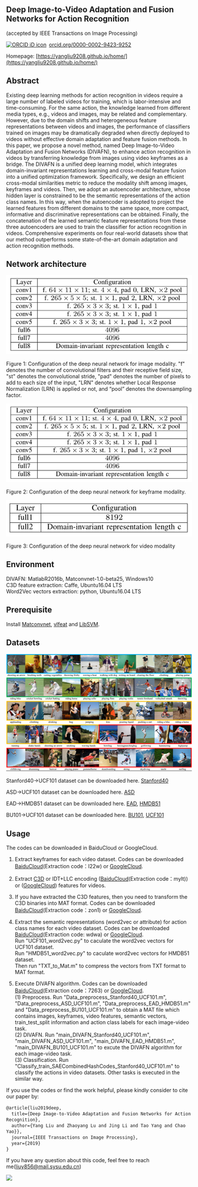 ## Deep Image-to-Video Adaptation and Fusion Networks for Action Recognition  
(accepted by IEEE Transactions on Image Processing)  

<a href="https://orcid.org/0000-0002-9423-9252" target="orcid.widget" rel="noopener noreferrer" style="vertical-align:top;"><img src="https://orcid.org/sites/default/files/images/orcid_16x16.png" style="width:1em;margin-right:.5em;" alt="ORCID iD icon">orcid.org/0000-0002-9423-9252</a>

Homepage: [https://yangliu9208.github.io/home/](https://yangliu9208.github.io/home/)

## Abstract
Existing deep learning methods for action recognition in videos require a large number of labeled videos for training, which is labor-intensive and time-consuming. For the same action, the knowledge learned from different media types, e.g., videos and images, may be related and complementary. However, due to the domain shifts and heterogeneous feature representations between videos and images, the performance of classifiers trained on images may be dramatically degraded when directly deployed to videos without effective domain adaptation and feature fusion methods. In this paper, we propose a novel method, named Deep Image-to-Video Adaptation and Fusion Networks (DIVAFN), to enhance action recognition in videos by transferring knowledge from images using video keyframes as a bridge. The DIVAFN is a unified deep learning model, which integrates domain-invariant representations learning and cross-modal feature fusion into a unified optimization framework. Specifically, we design an efficient cross-modal similarities metric to reduce the modality shift among images, keyframes and videos. Then, we adopt an autoencoder architecture, whose hidden layer is constrained to be the semantic representations of the action class names. In this way, when the autoencoder is adopted to project the learned features from different domains to the same space, more compact, informative and discriminative representations can be obtained. Finally, the concatenation of the learned semantic feature representations from these three autoencoders are used to train the classifier for action recognition in videos. Comprehensive experiments on four real-world datasets show that our method outperforms some state-of-the-art domain adaptation and action recognition methods.

## Network architecture
![Image](Network_image.png)

Figure 1: Configuration of the deep neural network for image modality. "f" denotes the number of convolutional filters and
their receptive field size, "st" denotes the convolutional stride, "pad" denotes the number of pixels to add to each size of the
input, "LRN" denotes whether Local Response Normalization (LRN) is applied or not, and “pool” denotes the downsampling factor.

![Image](Network_image.png)

Figure 2: Configuration of the deep neural network for keyframe modality. 


![Image](Network_video.png)

Figure 3: Configuration of the deep neural network for video modality

## Environment

DIVAFN: MatlabR2016b, Matconvnet-1.0-beta25, Windows10   
C3D feature extraction: Caffe, Ubuntu16.04 LTS   
Word2Vec vectors extraction: python, Ubuntu16.04 LTS   

## Prerequisite
Install [Matconvnet](http://www.vlfeat.org/matconvnet/), [vlfeat](http://www.vlfeat.org/) and [LibSVM](https://www.csie.ntu.edu.tw/~cjlin/libsvm/).   

## Datasets

![Image](Datasets.png)

Stanford40->UCF101 dataset can be downloaded here. [Stanford40](https://drive.google.com/open?id=1f8XJ-GSIrB1fJFZJzgECYA6w9-OJWiJr)

ASD->UCF101 dataset can be downloaded here. [ASD](https://drive.google.com/open?id=1xor9cfZ-ny-OfBbTnKRR_6oQyebKkD-g)

EAD->HMDB51 dataset can be downloaded here. [EAD](https://drive.google.com/open?id=11GghjBp1jgFKDwvudZGLzPbSuCP4DJfs), [HMDB51](http://serre-lab.clps.brown.edu/resource/hmdb-a-large-human-motion-database/)

BU101->UCF101 dataset can be downloaded here.   [BU101](http://cs-people.bu.edu/sbargal/BU-action/), [UCF101](http://crcv.ucf.edu/data/UCF101.php)


## Usage
The codes can be downloaded in BaiduCloud or GoogleCloud.  

1. Extract keyframes for each video dataset. Codes can be downloaded [BaiduCloud](https://pan.baidu.com/s/1pPpZZgzMxDoUIYSxyehIOA)(Extraction code：l22w) or [GoogleCloud](https://drive.google.com/open?id=1STpJ3uxoHmIQ1Jf0B9yaGHzMifYiaAwJ).

2. Extract [C3D](https://github.com/facebookarchive/C3D) or IDT+LLC encoding ([BaiduCloud](https://pan.baidu.com/s/1-PBqW1NNvySK4AWNO8vUxw)(Extraction code：mylt)) or ([GoogleCloud](https://drive.google.com/open?id=1YJaQS0InuiysLfXqOZtQVY6hQgQRLIpx)) features for videos.   

3. If you have extracted the C3D features, then you need to transform the C3D binaries into MAT format. Codes can be downloaded [BaiduCloud](https://pan.baidu.com/s/13pD58obHA_YyCpzyuMNbMQ)(Extraction code：zon1) or [GoogleCloud](https://drive.google.com/open?id=1I7orbMn6KVZGWbErttxnbhw1bvkPh1Af).  

4. Extract the semantic representations (word2vec or attribute) for action class names for each video dataset. Codes can be  downloaded [BaiduCloud](https://pan.baidu.com/s/10gOHn0Z7RAqHZLzJhbK_pg)(Extraction code: wdwa) or [GoogleCloud](https://drive.google.com/open?id=1gxaxkwayhABWs3v6hF_87nFOXkRg_mSw).   
  Run "UCF101_word2vec.py" to caculate the word2vec vectors for UCF101 dataset.   
  Run "HMDB51_word2vec.py" to caculate word2vec vectors for HMDB51 dataset.   
  Then run "TXT_to_Mat.m" to compress the vectors from TXT format to MAT format.   

5. Execute DIVAFN algorithm. Codes can be downloaded [BaiduCloud](https://pan.baidu.com/s/1CRZ1NKv9RmRwAOOUIR7qCw)(Extraction code：7263) or [GoogleCloud](https://drive.google.com/open?id=1HW5CrJ4J9rU3I7FLQ7P18h-h4QrKAW-1).   
   (1) Preprocess. Run "Data_preprocess_Stanford40_UCF101.m", "Data_preprocess_ASD_UCF101.m", "Data_preprocess_EAD_HMDB51.m" and "Data_preprocess_BU101_UCF101.m" to obtain a MAT file which contains images, keyframes, video features, semantic vectors,  train_test_split information and action class labels for each image-video task.    
   (2) DIVAFN. Run "main_DIVAFN_Stanford40_UCF101.m", "main_DIVAFN_ASD_UCF101.m", "main_DIVAFN_EAD_HMDB51.m", "main_DIVAFN_BU101_UCF101.m" to excute the DIVAFN algorithm for each image-video task.    
   (3) Classification. Run "Classify_train_SAECombinedHashCodes_Stanford40_UCF101.m" to classify the actions in video datasets. Other tasks is executed in the similar way.    
   
If you use the codes or find the work helpful, please kindly consider to cite our paper by:
```
@article{liu2019deep,
  title={Deep Image-to-Video Adaptation and Fusion Networks for Action Recognition},
  author={Yang Liu and Zhaoyang Lu and Jing Li and Tao Yang and Chao Yao}},
  journal={IEEE Transactions on Image Processing},
  year={2019}
}
``` 

If you have any question about this code, feel free to reach me(liuy856@mail.sysu.edu.cn)  

<a href='https://clustrmaps.com/site/1b049'  title='Visit tracker'><img src='//clustrmaps.com/map_v2.png?cl=ffffff&w=a&t=m&d=GnHm4-dMEE6iXqoDt0fhb1JfsnTDg8p0HALKu6yPxDc&co=2d78ad&ct=ffffff'/></a>
